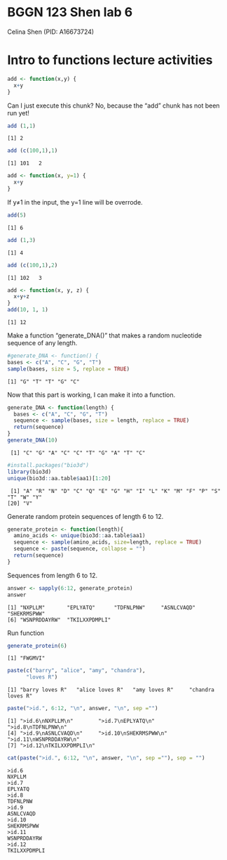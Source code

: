 # BGGN 123 Shen lab 6
Celina Shen (PID: A16673724)

# Intro to functions lecture activities

``` r
add <- function(x,y) {
  x+y
}
```

Can I just execute this chunk? No, because the “add” chunk has not been
run yet!

``` r
add (1,1)
```

    [1] 2

``` r
add (c(100,1),1)
```

    [1] 101   2

``` r
add <- function(x, y=1) {
  x+y
}
```

If y≠1 in the input, the y=1 line will be overrode.

``` r
add(5)
```

    [1] 6

``` r
add (1,3)
```

    [1] 4

``` r
add (c(100,1),2)
```

    [1] 102   3

``` r
add <- function(x, y, z) {
  x+y+z
}
add(10, 1, 1)
```

    [1] 12

Make a function “generate_DNA()” that makes a random nucleotide sequence
of any length.

``` r
#generate_DNA <- function() {
bases <- c("A", "C", "G", "T")
sample(bases, size = 5, replace = TRUE)
```

    [1] "G" "T" "T" "G" "C"

Now that this part is working, I can make it into a function.

``` r
generate_DNA <- function(length) {
  bases <- c("A", "C", "G", "T")
  sequence <- sample(bases, size = length, replace = TRUE)
  return(sequence)
}
generate_DNA(10)
```

     [1] "C" "G" "A" "C" "C" "T" "G" "A" "T" "C"

``` r
#install.packages("bio3d")
library(bio3d)
unique(bio3d::aa.table$aa1)[1:20]
```

     [1] "A" "R" "N" "D" "C" "Q" "E" "G" "H" "I" "L" "K" "M" "F" "P" "S" "T" "W" "Y"
    [20] "V"

Generate random protein sequences of length 6 to 12.

``` r
generate_protein <- function(length){
  amino_acids <- unique(bio3d::aa.table$aa1)
  sequence <- sample(amino_acids, size=length, replace = TRUE)
  sequence <- paste(sequence, collapse = "")
  return(sequence)
}
```

Sequences from length 6 to 12.

``` r
answer <- sapply(6:12, generate_protein)
answer
```

    [1] "NXPLLM"       "EPLYATQ"      "TDFNLPNW"     "ASNLCVAQD"    "SHEKRMSPWW"  
    [6] "WSNPRDDAYRW"  "TKILXXPDMPLI"

Run function

``` r
generate_protein(6)
```

    [1] "FWGMVI"

``` r
paste(c("barry", "alice", "amy", "chandra"),
      "loves R")
```

    [1] "barry loves R"   "alice loves R"   "amy loves R"     "chandra loves R"

``` r
paste(">id.", 6:12, "\n", answer, "\n", sep ="")
```

    [1] ">id.6\nNXPLLM\n"        ">id.7\nEPLYATQ\n"       ">id.8\nTDFNLPNW\n"     
    [4] ">id.9\nASNLCVAQD\n"     ">id.10\nSHEKRMSPWW\n"   ">id.11\nWSNPRDDAYRW\n" 
    [7] ">id.12\nTKILXXPDMPLI\n"

``` r
cat(paste(">id.", 6:12, "\n", answer, "\n", sep =""), sep = "")
```

    >id.6
    NXPLLM
    >id.7
    EPLYATQ
    >id.8
    TDFNLPNW
    >id.9
    ASNLCVAQD
    >id.10
    SHEKRMSPWW
    >id.11
    WSNPRDDAYRW
    >id.12
    TKILXXPDMPLI
